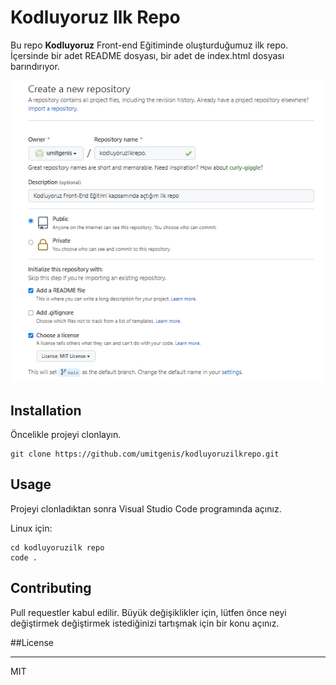 # Kodluyoruz Ilk Repo
Bu repo **Kodluyoruz** Front-end Eğitiminde oluşturduğumuz ilk repo. İçersinde bir adet README dosyası, bir adet de index.html dosyası barındırıyor.

![jped](https://github.com/umitgenis/kodluyoruzilkrepo/blob/main/git-repo.jpg?raw=true)

## Installation

Öncelikle projeyi clonlayın.

```
git clone https://github.com/umitgenis/kodluyoruzilkrepo.git
```

## Usage

Projeyi clonladıktan sonra Visual Studio Code programında açınız.

Linux için:
````
cd kodluyoruzilk repo
code .
````

## Contributing

Pull requestler kabul edilir. Büyük değişiklikler için, lütfen önce neyi değiştirmek değiştirmek istediğinizi tartışmak için bir konu açınız.

##License
***
MIT
